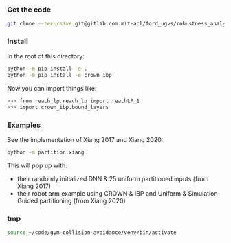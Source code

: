 
### Get the code

```bash
git clone --recursive git@gitlab.com:mit-acl/ford_ugvs/robustness_analysis.git
```

### Install

In the root of this directory:
```bash
python -m pip install -e .
python -m pip install -e crown_ibp
```

Now you can import things like:
```bash
>>> from reach_lp.reach_lp import reachLP_1
>>> import crown_ibp.bound_layers
```

### Examples

See the implementation of Xiang 2017 and Xiang 2020:
```bash
python -m partition.xiang
```

This will pop up with:
- their randomly initialized DNN & 25 uniform partitioned inputs (from Xiang 2017)
- their robot arm example using CROWN & IBP and Uniform & Simulation-Guided partitioning (from Xiang 2020)


### tmp
```bash
source ~/code/gym-collision-avoidance/venv/bin/activate
```
